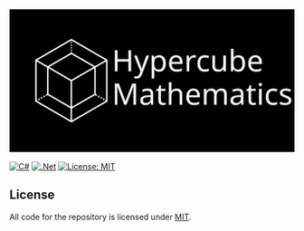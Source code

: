 <div align="center">
  <img alt="Hypercube" width="100%" height="10%" src="assets/card.svg"/>
</div>

[![C#](https://img.shields.io/badge/c%23-%23239120.svg?style=for-the-badge&logo=c-sharp&logoColor=white)](https://learn.microsoft.com/en-us/dotnet/csharp/)
[![.Net](https://img.shields.io/badge/.NET-5C2D91?style=for-the-badge&logo=.net&logoColor=white)](https://dotnet.microsoft.com/en-us/download)
[![License: MIT](https://img.shields.io/badge/License-MIT-blue.svg?style=for-the-badge)](https://opensource.org/licenses/MIT)

## License
All code for the repository is licensed under [MIT](https://github.com/Tornado-Technology/hypercube/blob/master/LICENSE).
